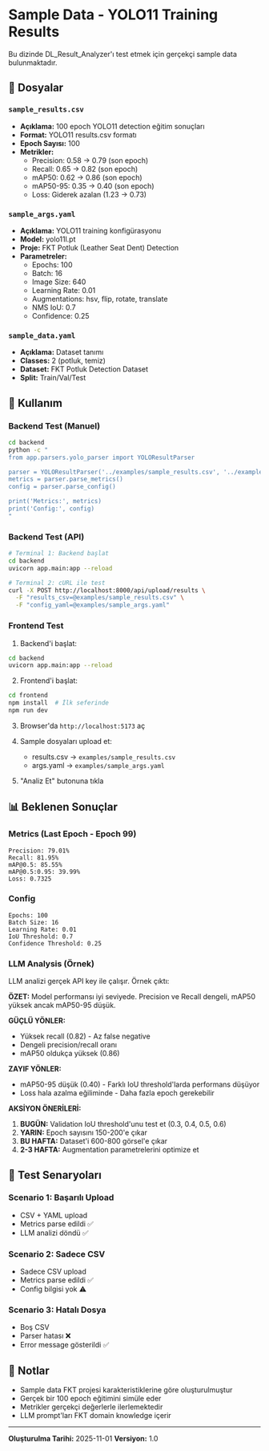 # Sample Data - YOLO11 Training Results

Bu dizinde DL_Result_Analyzer'ı test etmek için gerçekçi sample data bulunmaktadır.

## 📁 Dosyalar

### `sample_results.csv`
- **Açıklama:** 100 epoch YOLO11 detection eğitim sonuçları
- **Format:** YOLO11 results.csv formatı
- **Epoch Sayısı:** 100
- **Metrikler:**
  - Precision: 0.58 → 0.79 (son epoch)
  - Recall: 0.65 → 0.82 (son epoch)
  - mAP50: 0.62 → 0.86 (son epoch)
  - mAP50-95: 0.35 → 0.40 (son epoch)
  - Loss: Giderek azalan (1.23 → 0.73)

### `sample_args.yaml`
- **Açıklama:** YOLO11 training konfigürasyonu
- **Model:** yolo11l.pt
- **Proje:** FKT Potluk (Leather Seat Dent) Detection
- **Parametreler:**
  - Epochs: 100
  - Batch: 16
  - Image Size: 640
  - Learning Rate: 0.01
  - Augmentations: hsv, flip, rotate, translate
  - NMS IoU: 0.7
  - Confidence: 0.25

### `sample_data.yaml`
- **Açıklama:** Dataset tanımı
- **Classes:** 2 (potluk, temiz)
- **Dataset:** FKT Potluk Detection Dataset
- **Split:** Train/Val/Test

## 🧪 Kullanım

### Backend Test (Manuel)

```bash
cd backend
python -c "
from app.parsers.yolo_parser import YOLOResultParser

parser = YOLOResultParser('../examples/sample_results.csv', '../examples/sample_args.yaml')
metrics = parser.parse_metrics()
config = parser.parse_config()

print('Metrics:', metrics)
print('Config:', config)
"
```

### Backend Test (API)

```bash
# Terminal 1: Backend başlat
cd backend
uvicorn app.main:app --reload

# Terminal 2: cURL ile test
curl -X POST http://localhost:8000/api/upload/results \
  -F "results_csv=@examples/sample_results.csv" \
  -F "config_yaml=@examples/sample_args.yaml"
```

### Frontend Test

1. Backend'i başlat:
```bash
cd backend
uvicorn app.main:app --reload
```

2. Frontend'i başlat:
```bash
cd frontend
npm install  # İlk seferinde
npm run dev
```

3. Browser'da `http://localhost:5173` aç

4. Sample dosyaları upload et:
   - results.csv → `examples/sample_results.csv`
   - args.yaml → `examples/sample_args.yaml`

5. "Analiz Et" butonuna tıkla

## 📊 Beklenen Sonuçlar

### Metrics (Last Epoch - Epoch 99)
```
Precision: 79.01%
Recall: 81.95%
mAP@0.5: 85.55%
mAP@0.5:0.95: 39.99%
Loss: 0.7325
```

### Config
```
Epochs: 100
Batch Size: 16
Learning Rate: 0.01
IoU Threshold: 0.7
Confidence Threshold: 0.25
```

### LLM Analysis (Örnek)
LLM analizi gerçek API key ile çalışır. Örnek çıktı:

**ÖZET:**
Model performansı iyi seviyede. Precision ve Recall dengeli, mAP50 yüksek ancak mAP50-95 düşük.

**GÜÇLÜ YÖNLER:**
- Yüksek recall (0.82) - Az false negative
- Dengeli precision/recall oranı
- mAP50 oldukça yüksek (0.86)

**ZAYIF YÖNLER:**
- mAP50-95 düşük (0.40) - Farklı IoU threshold'larda performans düşüyor
- Loss hala azalma eğiliminde - Daha fazla epoch gerekebilir

**AKSİYON ÖNERİLERİ:**
1. **BUGÜN:** Validation IoU threshold'unu test et (0.3, 0.4, 0.5, 0.6)
2. **YARIN:** Epoch sayısını 150-200'e çıkar
3. **BU HAFTA:** Dataset'i 600-800 görsel'e çıkar
4. **2-3 HAFTA:** Augmentation parametrelerini optimize et

## 🎯 Test Senaryoları

### Scenario 1: Başarılı Upload
- CSV + YAML upload
- Metrics parse edildi ✅
- LLM analizi döndü ✅

### Scenario 2: Sadece CSV
- Sadece CSV upload
- Metrics parse edildi ✅
- Config bilgisi yok ⚠️

### Scenario 3: Hatalı Dosya
- Boş CSV
- Parser hatası ❌
- Error message gösterildi ✅

## 📝 Notlar

- Sample data FKT projesi karakteristiklerine göre oluşturulmuştur
- Gerçek bir 100 epoch eğitimini simüle eder
- Metrikler gerçekçi değerlerle ilerlemektedir
- LLM prompt'ları FKT domain knowledge içerir

---

**Oluşturulma Tarihi:** 2025-11-01
**Versiyon:** 1.0

